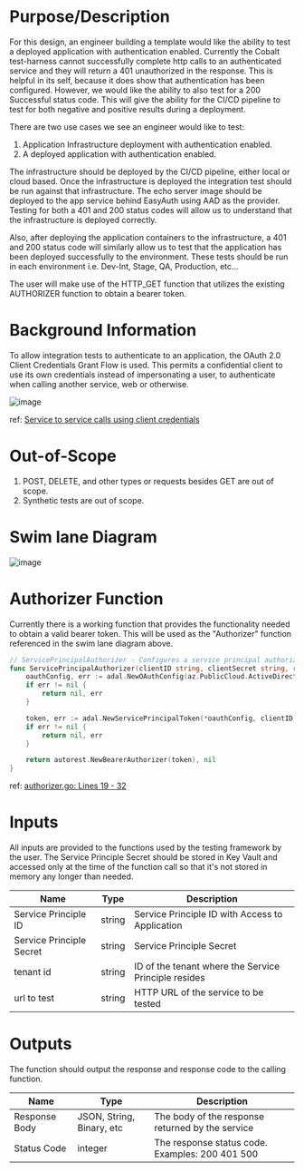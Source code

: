 # Purpose/Description

For this design, an engineer building a template would like the ability to test a deployed application with authentication enabled. Currently the Cobalt test-harness cannot successfully complete http calls to an authenticated service and they will return a 401 unauthorized in the response. This is helpful in its self, because it does show that authentication has been configured. However, we would like the ability to also test for a 200 Successful status code. This will give the ability for the CI/CD pipeline to test for both negative and positive results during a deployment.

There are two use cases we see an engineer would like to test:
  1. Application Infrastructure deployment with  authentication enabled.
  2. A deployed application with authentication enabled.

The infrastructure should be deployed by the CI/CD pipeline, either local or cloud based. Once the infrastructure is deployed the integration test should be run against that infrastructure. The echo server image should be deployed to the app service behind EasyAuth using AAD as the provider. Testing for both a 401 and 200 status codes will allow us to understand that the infrastructure is deployed correctly.

Also, after deploying the application containers to the infrastructure, a 401 and 200 status code will similarly allow us to test that the application has been deployed successfully to the environment. These tests should be run in each environment i.e. Dev-Int, Stage, QA, Production, etc...

The user will make use of the HTTP_GET function that utilizes the existing AUTHORIZER function to obtain a bearer token.

# Background Information

To allow integration tests to authenticate to an application, the OAuth 2.0 Client Credentials Grant Flow is used. This permits a confidential client to use its own credentials instead of impersonating a user, to authenticate when calling another service, web or otherwise.

![image](https://user-images.githubusercontent.com/17349002/61244953-64e10400-a719-11e9-90ce-82d88e29ab81.png)

ref: [Service to service calls using client credentials](https://docs.microsoft.com/en-us/azure/active-directory/develop/v1-oauth2-client-creds-grant-flow)

# Out-of-Scope

  1. POST, DELETE, and other types or requests besides GET are out of scope.
  2. Synthetic tests are out of scope.

# Swim lane Diagram

![image](https://user-images.githubusercontent.com/17349002/61076671-c7b95f00-a3ea-11e9-8361-205ed088d0f6.png)

# Authorizer Function

Currently there is a working function that provides the functionality needed to obtain a valid bearer token. This will be used as the "Authorizer" function referenced in the swim lane diagram above.

```go
// ServicePrincipalAuthorizer - Configures a service principal authorizer that can be used to create bearer tokens
func ServicePrincipalAuthorizer(clientID string, clientSecret string, resource string) (autorest.Authorizer, error) {
	oauthConfig, err := adal.NewOAuthConfig(az.PublicCloud.ActiveDirectoryEndpoint, os.Getenv("ARM_TENANT_ID"))
	if err != nil {
		return nil, err
	}

	token, err := adal.NewServicePrincipalToken(*oauthConfig, clientID, clientSecret, resource)
	if err != nil {
		return nil, err
	}

	return autorest.NewBearerAuthorizer(token), nil
}
```

ref: [authorizer.go: Lines 19 - 32](https://github.com/microsoft/cobalt/blob/35e73daea4231bd8ded378fc3d386ac06f7e39d7/test-harness/terratest-extensions/modules/azure/authorizer.go#L19-L32)

# Inputs

All inputs are provided to the functions used by the testing framework by the user. The Service Principle Secret should be stored in Key Vault and accessed only at the time of the function call so that it's not stored in memory any longer than needed.

| Name | Type | Description |
|------|------|-------------|
| Service Principle ID | string | Service Principle ID with Access to Application |
| Service Principle Secret | string | Service Principle Secret |
| tenant id | string | ID of the tenant where the Service Principle resides |
| url to test | string | HTTP URL of the service to be tested |

# Outputs

The function should output the response and response code to the calling function.

| Name | Type | Description |
|------|------|-------------|
| Response Body | JSON, String, Binary, etc | The body of the response returned by the service |
| Status Code | integer | The response status code. Examples: 200 401 500 |
